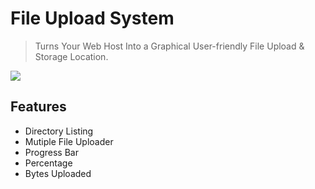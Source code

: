 # File Upload System
> Turns Your Web Host Into a Graphical User-friendly File Upload & Storage Location.

![](https://cloud.githubusercontent.com/assets/24397291/21081484/e22979cc-bfbf-11e6-83c6-3823d351fc52.png)

## Features
- Directory Listing
- Mutiple File Uploader
- Progress Bar 
- Percentage 
- Bytes Uploaded 
